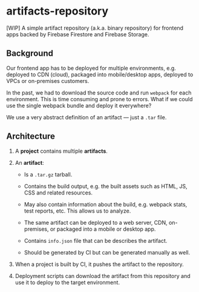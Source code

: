 # artifacts-repository
[WIP] A simple artifact repository (a.k.a. binary repository) for frontend apps backed by Firebase Firestore and Firebase Storage.

## Background

Our frontend app has to be deployed for multiple environments,
e.g. deployed to CDN (cloud), packaged into mobile/desktop apps,
deployed to VPCs or on-premises customers.

In the past, we had to download the source code and run `webpack` for each environment.
This is time consuming and prone to errors.
What if we could use the single webpack bundle and deploy it everywhere?

We use a very abstract definition of an artifact — just a `.tar` file.

## Architecture

1.  A **project** contains multiple **artifacts**.

2.  An **artifact**:

    - Is a `.tar.gz` tarball.

    - Contains the build output, e.g. the built assets such as HTML, JS, CSS and related resources.
    
    - May also contain information about the build, e.g. webpack stats, test reports, etc. This allows us to analyze.

    - The same artifact can be deployed to a web server, CDN, on-premises, or packaged into a mobile or desktop app.

    - Contains `info.json` file that can be describes the artifact.

    - Should be generated by CI but can be generated manually as well.

3.  When a project is built by CI, it pushes the artifact to the repository.

4.  Deployment scripts can download the artifact from this repository and use it to deploy to the target environment.

